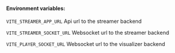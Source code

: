 #### Environment variables:

`VITE_STREAMER_APP_URL` Api url to the streamer backend

`VITE_STREAMER_SOCKET_URL` Websocket url to the streamer backend

`VITE_PLAYER_SOCKET_URL` Websocket url to the visualizer backend
